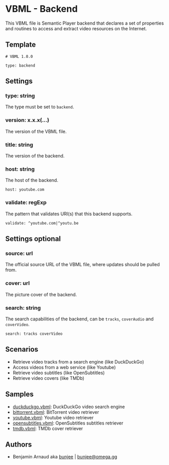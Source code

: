 # VBML - Backend

This VBML file is Semantic Player backend that declares a set of properties and routines to access
and extract video resources on the Internet.

## Template

```
# VBML 1.0.0

type: backend
```

## Settings

### type: string

The type must be set to `backend`.

### version: x.x.x(...)

The version of the VBML file.

### title: string

The version of the backend.

### host: string

The host of the backend.
```
host: youtube.com
```

### validate: regExp

The pattern that validates URI(s) that this backend supports.
```
validate: ^youtube.com|^youtu.be
```

## Settings optional

### source: url

The official source URL of the VBML file, where updates should be pulled from.

### cover: url

The picture cover of the backend.

### search: string

The search capabilities of the backend, can be `tracks`, `coverAudio` and `coverVideo`.
```
search: tracks coverVideo
```

## Scenarios

- Retrieve video tracks from a search engine (like DuckDuckGo)
- Access videos from a web service (like Youtube)
- Retrieve video subtitles (like OpenSubtitles)
- Retrieve video covers (like TMDb)

## Samples

- [duckduckgo.vbml](https://github.com/omega-gg/backend/blob/master/duckduckgo.vbml): DuckDuckGo video search engine
- [bittorrent.vbml](https://github.com/omega-gg/backend/blob/master/bittorrent.vbml): BitTorrent video retriever
- [youtube.vbml](https://github.com/omega-gg/backend/blob/master/youtube.vbml): Youtube video retriever
- [opensubtitles.vbml](https://github.com/omega-gg/backend/blob/master/opensubtitles.vbml): OpenSubtitles subtitles retriever
- [tmdb.vbml](https://github.com/omega-gg/backend/blob/master/tmdb.vbml): TMDb cover retriever

## Authors

- Benjamin Arnaud aka [bunjee](http://bunjee.me) | <bunjee@omega.gg>
